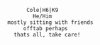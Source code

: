           
          Cole|H6|K9
            He/Him
    mostly sitting with friends  
         offtab perhaps
      thats all, take care!
